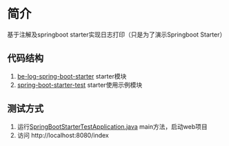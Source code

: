 # 简介
基于注解及springboot starter实现日志打印（只是为了演示Springboot Starter）

## 代码结构
1. [be-log-spring-boot-starter](be-log-spring-boot-starter) starter模块
2. [spring-boot-starter-test](spring-boot-starter-test) starter使用示例模块

## 测试方式
1. 运行[SpringBootStarterTestApplication.java](spring-boot-starter-test%2Fsrc%2Fmain%2Fjava%2Fcom%2Fbyteexpress%2Fspringboot%2Fstarter%2FSpringBootStarterTestApplication.java) main方法，启动web项目
2. 访问 http://localhost:8080/index
